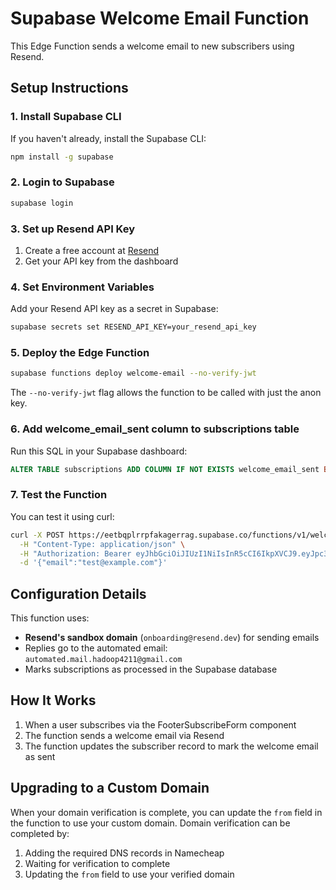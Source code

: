 # Supabase Welcome Email Function

This Edge Function sends a welcome email to new subscribers using Resend.

## Setup Instructions

### 1. Install Supabase CLI

If you haven't already, install the Supabase CLI:

```bash
npm install -g supabase
```

### 2. Login to Supabase

```bash
supabase login
```

### 3. Set up Resend API Key

1. Create a free account at [Resend](https://resend.com)
2. Get your API key from the dashboard

### 4. Set Environment Variables

Add your Resend API key as a secret in Supabase:

```bash
supabase secrets set RESEND_API_KEY=your_resend_api_key
```

### 5. Deploy the Edge Function

```bash
supabase functions deploy welcome-email --no-verify-jwt
```

The `--no-verify-jwt` flag allows the function to be called with just the anon key.

### 6. Add welcome_email_sent column to subscriptions table

Run this SQL in your Supabase dashboard:

```sql
ALTER TABLE subscriptions ADD COLUMN IF NOT EXISTS welcome_email_sent BOOLEAN DEFAULT FALSE;
```

### 7. Test the Function

You can test it using curl:

```bash
curl -X POST https://eetbqplrrpfakagerrag.supabase.co/functions/v1/welcome-email \
  -H "Content-Type: application/json" \
  -H "Authorization: Bearer eyJhbGciOiJIUzI1NiIsInR5cCI6IkpXVCJ9.eyJpc3MiOiJzdXBhYmFzZSIsInJlZiI6ImVldGJxcGxycnBmYWthZ2VycmFnIiwicm9sZSI6ImFub24iLCJpYXQiOjE3NDMxNTQ1NDksImV4cCI6MjA1ODczMDU0OX0.br1pugBZLUCTNoYHy5dS5dj4um7wYzwAsWpNmrnmInI" \
  -d '{"email":"test@example.com"}'
```

## Configuration Details

This function uses:
- **Resend's sandbox domain** (`onboarding@resend.dev`) for sending emails
- Replies go to the automated email: `automated.mail.hadoop4211@gmail.com`
- Marks subscriptions as processed in the Supabase database

## How It Works

1. When a user subscribes via the FooterSubscribeForm component
2. The function sends a welcome email via Resend
3. The function updates the subscriber record to mark the welcome email as sent

## Upgrading to a Custom Domain

When your domain verification is complete, you can update the `from` field in the function to use your custom domain. Domain verification can be completed by:

1. Adding the required DNS records in Namecheap
2. Waiting for verification to complete
3. Updating the `from` field to use your verified domain 